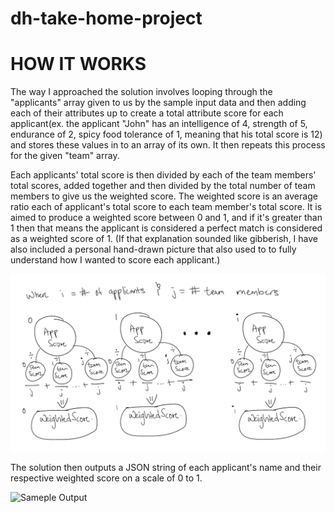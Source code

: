 # dh-take-home-project

# HOW IT WORKS
The way I approached the solution involves looping through the "applicants" array given to us by the sample input data and then adding each of their attributes up to create a total attribute score for each applicant(ex. the applicant "John" has an intelligence of 4, strength of 5, endurance of 2, spicy food tolerance of 1, meaning that his total score is 12) and stores these values in to an array of its own. It then repeats this process for the given "team" array.

Each applicants' total score is then divided by each of the team members' total scores, added together and then divided by the total number of team members to give us the weighted score. The weighted score is an average ratio each of applicant's total score to each team member's total score. It is aimed to produce a weighted score between 0 and 1, and if it's greater than 1 then that means the applicant is considered a perfect match is considered as a weighted score of 1. (If that explanation sounded like gibberish, I have also included a personal hand-drawn picture that also used to to fully understand how I wanted to score each applicant.)

<img src="solution_diagram.png" alt="Solution Diagram"/>

The solution then outputs a JSON string of each applicant's name and their respective weighted score on a scale of 0 to 1.

<img src="sample_output" alt="Sameple Output"/>